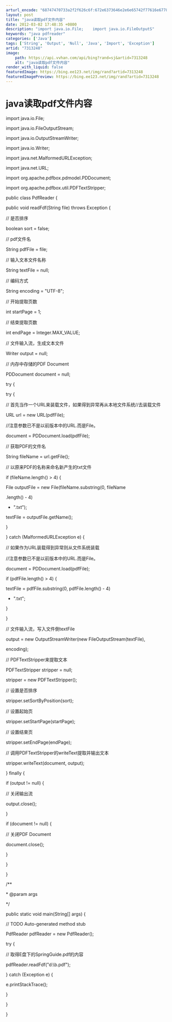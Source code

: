 ```yaml
---
arturl_encode: "68747470733a2f2f626c6f:672e6373646e2e6e65742f77616e677869616f6a696e673132:332f61727469636c652f64657461696c732f37333133323438"
layout: post
title: "java读取pdf文件内容"
date: 2012-03-02 17:48:35 +0800
description: "import java.io.File;    import java.io.FileOutputS"
keywords: "java pdfreader"
categories: ['Java']
tags: ['String', 'Output', 'Null', 'Java', 'Import', 'Exception']
artid: "7313248"
image:
    path: https://api.vvhan.com/api/bing?rand=sj&artid=7313248
    alt: "java读取pdf文件内容"
render_with_liquid: false
featuredImage: https://bing.ee123.net/img/rand?artid=7313248
featuredImagePreview: https://bing.ee123.net/img/rand?artid=7313248
---
```


# java读取pdf文件内容

import java.io.File;
  
import java.io.FileOutputStream;
  
import java.io.OutputStreamWriter;
  
import java.io.Writer;
  
import java.net.MalformedURLException;
  
import java.net.URL;

import org.apache.pdfbox.pdmodel.PDDocument;
  
import org.apache.pdfbox.util.PDFTextStripper;

public class PdfReader {
  
public void readFdf(String file) throws Exception {
  
// 是否排序
  
boolean sort = false;
  
// pdf文件名
  
String pdfFile = file;
  
// 输入文本文件名称
  
String textFile = null;
  
// 编码方式
  
String encoding = "UTF-8";
  
// 开始提取页数
  
int startPage = 1;
  
// 结束提取页数
  
int endPage = Integer.MAX\_VALUE;
  
// 文件输入流，生成文本文件
  
Writer output = null;
  
// 内存中存储的PDF Document
  
PDDocument document = null;
  
try {
  
try {
  
// 首先当作一个URL来装载文件，如果得到异常再从本地文件系统//去装载文件
  
URL url = new URL(pdfFile);
  
//注意参数已不是以前版本中的URL.而是File。
  
document = PDDocument.load(pdfFile);
  
// 获取PDF的文件名
  
String fileName = url.getFile();
  
// 以原来PDF的名称来命名新产生的txt文件
  
if (fileName.length() > 4) {
  
File outputFile = new File(fileName.substring(0, fileName
  
.length() - 4)
  
+ ".txt");
  
textFile = outputFile.getName();
  
}
  
} catch (MalformedURLException e) {
  
// 如果作为URL装载得到异常则从文件系统装载
  
//注意参数已不是以前版本中的URL.而是File。
  
document = PDDocument.load(pdfFile);
  
if (pdfFile.length() > 4) {
  
textFile = pdfFile.substring(0, pdfFile.length() - 4)
  
+ ".txt";
  
}
  
}
  
// 文件输入流，写入文件倒textFile
  
output = new OutputStreamWriter(new FileOutputStream(textFile),
  
encoding);
  
// PDFTextStripper来提取文本
  
PDFTextStripper stripper = null;
  
stripper = new PDFTextStripper();
  
// 设置是否排序
  
stripper.setSortByPosition(sort);
  
// 设置起始页
  
stripper.setStartPage(startPage);
  
// 设置结束页
  
stripper.setEndPage(endPage);
  
// 调用PDFTextStripper的writeText提取并输出文本
  
stripper.writeText(document, output);
  
} finally {
  
if (output != null) {
  
// 关闭输出流
  
output.close();
  
}
  
if (document != null) {
  
// 关闭PDF Document
  
document.close();
  
}
  
}
  
}
  
/\*\*
  
\* @param args
  
\*/
  
public static void main(String[] args) {
  
// TODO Auto-generated method stub
  
PdfReader pdfReader = new PdfReader();
  
try {
  
// 取得E盘下的SpringGuide.pdf的内容
  
pdfReader.readFdf("d:\\b.pdf");
  
} catch (Exception e) {
  
e.printStackTrace();
  
}
  
}

}